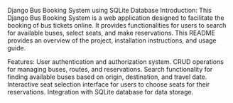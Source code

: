 
Django Bus Booking System using SQLite Database
Introduction:
This Django Bus Booking System is a web application designed to facilitate the booking of bus tickets online. It provides functionalities for users to search for available buses, select seats, and make reservations. This README provides an overview of the project, installation instructions, and usage guide.

Features:
User authentication and authorization system.
CRUD operations for managing buses, routes, and reservations.
Search functionality for finding available buses based on origin, destination, and travel date.
Interactive seat selection interface for users to choose seats for their reservations.
Integration with SQLite database for data storage.
